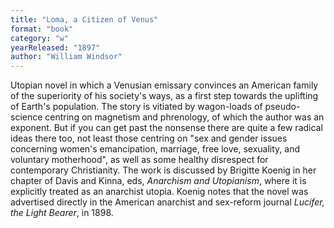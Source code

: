 ```yaml
---
title: "Loma, a Citizen of Venus"
format: "book"
category: "w"
yearReleased: "1897"
author: "William Windsor"
---
```

Utopian novel in which a Venusian emissary convinces an American family of the superiority of his society's ways, as a first step towards the uplifting of Earth's population. The story is vitiated by wagon-loads of pseudo-science centring on magnetism and phrenology, of which the author was an exponent. But if you can get past the nonsense there are quite a few radical ideas there too, not least those centring on "sex and gender issues concerning women's emancipation, marriage, free love, sexuality, and voluntary motherhood", as well as some healthy disrespect for contemporary Christianity. The work is discussed by Brigitte Koenig in her chapter of Davis and Kinna, eds, _Anarchism and Utopianism_, where it is explicitly treated as an anarchist utopia. Koenig notes that the novel was advertised directly in the American anarchist and sex-reform journal _Lucifer, the Light Bearer_, in 1898.
